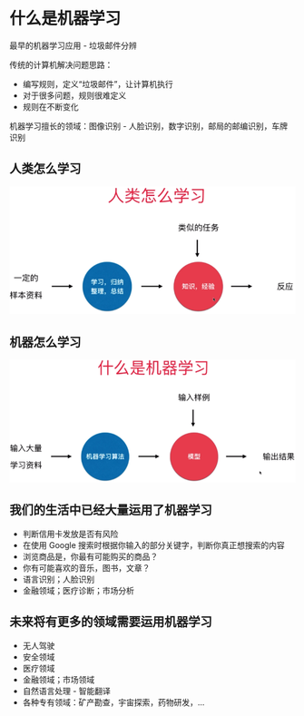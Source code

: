 # 什么是机器学习

最早的机器学习应用 - 垃圾邮件分辨

传统的计算机解决问题思路：

- 编写规则，定义“垃圾邮件”，让计算机执行
- 对于很多问题，规则很难定义
- 规则在不断变化

机器学习擅长的领域：图像识别 - 人脸识别，数字识别，邮局的邮编识别，车牌识别

## 人类怎么学习

![人类怎么学习](images/人类怎么学习.png)

## 机器怎么学习

![机器怎么学习](images/机器怎么学习.png)

## 我们的生活中已经大量运用了机器学习

- 判断信用卡发放是否有风险
- 在使用 Google 搜索时根据你输入的部分关键字，判断你真正想搜索的内容
- 浏览商品是，你最有可能购买的商品？
- 你有可能喜欢的音乐，图书，文章？
- 语言识别；人脸识别
- 金融领域；医疗诊断；市场分析

## 未来将有更多的领域需要运用机器学习

- 无人驾驶
- 安全领域
- 医疗领域
- 金融领域；市场领域
- 自然语言处理 - 智能翻译
- 各种专有领域：矿产勘查，宇宙探索，药物研发，...
